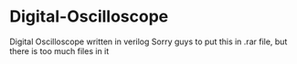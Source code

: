 # Digital-Oscilloscope
Digital Oscilloscope written in verilog
Sorry guys to put this in .rar file, but there is too much files in it

